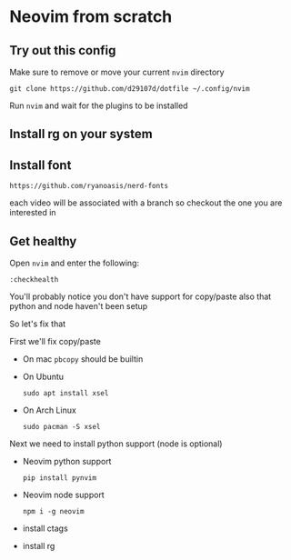 # Neovim from scratch

## Try out this config

Make sure to remove or move your current `nvim` directory

```
git clone https://github.com/d29107d/dotfile ~/.config/nvim
```

Run `nvim` and wait for the plugins to be installed 

## Install rg on your system 

## Install font
```
https://github.com/ryanoasis/nerd-fonts
```


each video will be associated with a branch so checkout the one you are interested in

## Get healthy

Open `nvim` and enter the following:

```
:checkhealth
```

You'll probably notice you don't have support for copy/paste also that python and node haven't been setup

So let's fix that

First we'll fix copy/paste

- On mac `pbcopy` should be builtin

- On Ubuntu

  ```
  sudo apt install xsel
  ```

- On Arch Linux

  ```
  sudo pacman -S xsel
  ```

Next we need to install python support (node is optional)

- Neovim python support

  ```
  pip install pynvim
  ```
- Neovim node support

  ```
  npm i -g neovim
  ```
- install ctags
- install rg
